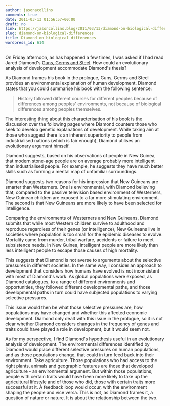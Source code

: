 ```yaml
---
author: jasonacollins
comments: true
date: 2011-03-13 01:56:57+00:00
draft: no
link: https://jasoncollins.blog/2011/03/13/diamond-on-biological-differences/
slug: diamond-on-biological-differences
title: Diamond on biological differences
wordpress_id: 614
---
```


On Friday afternoon, as has happened a few times, I was asked if I had read Jared Diamond's [Guns, Germs and Steel](http://www.amazon.com/Guns-Germs-Steel-Fates-Societies/dp/0393317552). How could an evolutionary analysis of development accommodate Diamond's thesis?

As Diamond frames his book in the prologue, Guns, Germs and Steel provides an environmental explanation of human development. Diamond states that you could summarise his book with the following sentence:


<blockquote>History followed different courses for different peoples because of differences among peoples' environments, not because of biological differences among peoples themselves.</blockquote>


The interesting thing about this characterisation of his book is the discussion over the following pages where Diamond counters those who seek to develop genetic explanations of development. While taking aim at those who suggest there is an inherent superiority to people from industrialised nations (which is fair enough), Diamond utilises an evolutionary argument himself.

Diamond suggests, based on his observations of people in New Guinea, that modern stone-age people are on average probably more intelligent than industrialised people. For example, he suggests they have much better skills such as forming a mental map of unfamiliar surroundings.

Diamond suggests two reasons for his impression that New Guineans are smarter than Westerners. One is environmental, with Diamond believing that, compared to the passive television based environment of Westerners, New Guinean children are exposed to a far more stimulating environment. The second is that New Guineans are more likely to have been selected for intelligence.

Comparing the environments of Westerners and New Guineans, Diamond submits that while most Western children survive to adulthood and reproduce regardless of their genes (or intelligence), New Guineans live in societies where population is too small for the epidemic diseases to evolve. Mortality came from murder, tribal warfare, accidents or failure to meet subsistence needs. In New Guinea, intelligent people are more likely than less intelligent people to escape those causes of high mortality.

This suggests that Diamond is not averse to arguments about the selective pressures in different societies. In the same way, I consider an approach to development that considers how humans have evolved is not inconsistent with most of Diamond's work. As global populations were exposed, as Diamond catalogues, to a range of different environments and opportunities, they followed different developmental paths, and those developmental paths in turn could have subjected populations to varying selective pressures.

This issue would then be what those selective pressures are, how populations may have changed and whether this affected economic development. Diamond only dealt with this issue in the prologue, so it is not clear whether Diamond considers changes in the frequency of genes and traits could have played a role in development, but it would seem not.

As for my perspective, I find Diamond's hypothesis useful in an evolutionary analysis of development. The environmental differences identified by Diamond would place different selective pressures on human populations, and as those populations change, that could in turn feed back into their environment. Take agriculture. Those populations who had access to the right plants, animals and geographic features are those that developed agriculture - an environmental argument. But within those populations, people with certain traits would have been more likely to take up the agricultural lifestyle and of those who did, those with certain traits more successful at it. A feedback loop would occur, with the environment shaping the people and vice versa. This is not, as Diamond frames it, a question of nature or nature. It is about the relationship between the two.
